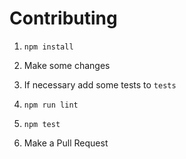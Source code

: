 # Contributing

1. `npm install`

2. Make some changes

3. If necessary add some tests to `tests`

4. `npm run lint`

4. `npm test`

5. Make a Pull Request
